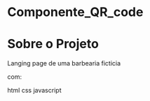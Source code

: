 # Componente_QR_code

# Sobre o Projeto

Langing page de uma barbearia ficticia

com:

html
css
javascript
